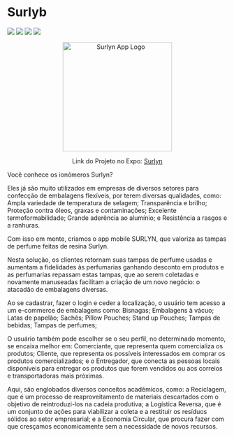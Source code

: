 # Surlyb

<p>
<img src="https://img.shields.io/github/license/diegocastro-r/surlyn"/>
<img src="https://img.shields.io/github/languages/code-size/diegocastro-r/surlyn"/>
<img src="https://img.shields.io/github/package-json/v/diegocastro-r/surlyn"/>
<img src="https://img.shields.io/badge/node-%3E%3D%206.0.0-brightgreen"/>
</P>
<p align="center">
<img src="https://i.imgur.com/U5HOGgR.png" width="250" alt="Surlyn App Logo" />
</p>

<p align="center">
Link do Projeto no Expo: <a href="https://expo.dev/@diegocrodrigues/Surlyn" alt="Expo Project Surlyn">Surlyn</a>
</p>

Você conhece os ionômeros Surlyn?

Eles já são muito utilizados em empresas de diversos setores para confecção de embalagens flexíveis, por terem diversas qualidades, como:
Ampla variedade de temperatura de selagem;
Transparência e brilho;
Proteção contra óleos, graxas e contaminações;
Excelente termoformabilidade;
Grande aderência ao alumínio;
e Resistência a rasgos e a ranhuras.
 
Com isso em mente, criamos o app mobile SURLYN, que valoriza as tampas de perfume feitas de resina Surlyn.

Nesta solução, os clientes retornam suas tampas de perfume usadas e aumentam a fidelidades às perfumarias ganhando desconto em produtos e as perfumarias  repassam estas tampas, que ao serem coletadas e novamente manuseadas facilitam a criação de um novo negócio: o atacadão de embalagens diversas.

Ao se cadastrar, fazer o login e ceder a localização, o usuário tem acesso a um e-commerce de embalagens como:
Bisnagas;
Embalagens à vácuo;
Latas de papelão;
Sachês;
Pillow Pouches;
Stand up Pouches;
Tampas de bebidas;
Tampas de perfumes;

O usuário também pode escolher se o seu perfil, no determinado momento, se encaixa melhor em:
Comerciante, que representa quem comercializa os produtos;
Cliente, que representa os possíveis interessados em comprar os produtos comercializados;
e o Entregador, que conecta as pessoas locais disponíveis para entregar os produtos que forem vendidos ou aos correios e transportadoras mais próximas.

Aqui, são englobados diversos conceitos acadêmicos, como:
a Reciclagem, que é um processo de reaproveitamento de materiais descartados com o objetivo de reintroduzi-los na cadeia produtiva;
a Logística Reversa, que é um conjunto de ações para viabilizar a coleta e a restituir os resíduos sólidos ao setor empresarial;
e a Economia Circular, que procura fazer com que cresçamos economicamente sem a necessidade de novos recursos.


